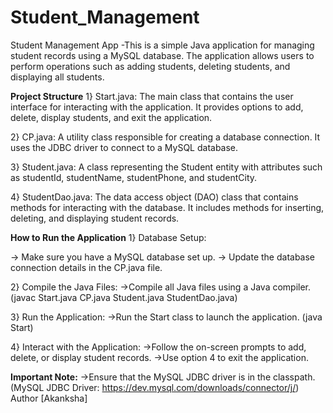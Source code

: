 # Student_Management
Student Management App
-This is a simple Java application for managing student records using a MySQL database.
The application allows users to perform operations such as adding students, deleting students, and displaying all students.

**Project Structure**
1} Start.java: The main class that contains the user interface for interacting with the application. It provides options to add, delete, display students, and exit the application.

2} CP.java: A utility class responsible for creating a database connection. It uses the JDBC driver to connect to a MySQL database.

3} Student.java: A class representing the Student entity with attributes such as studentId, studentName, studentPhone, and studentCity.

4} StudentDao.java: The data access object (DAO) class that contains methods for interacting with the database. It includes methods for inserting, deleting, and displaying student records.

**How to Run the Application**
1} Database Setup:

-> Make sure you have a MySQL database set up.
-> Update the database connection details in the CP.java file.

2} Compile the Java Files:
->Compile all Java files using a Java compiler.
            (javac Start.java CP.java Student.java StudentDao.java)
            
3} Run the Application:
->Run the Start class to launch the application.
             (java Start)
             
4} Interact with the Application:
->Follow the on-screen prompts to add, delete, or display student records.
->Use option 4 to exit the application.

**Important Note:**
->Ensure that the MySQL JDBC driver is in the classpath.
            (MySQL JDBC Driver: https://dev.mysql.com/downloads/connector/j/)
Author
[Akanksha]
